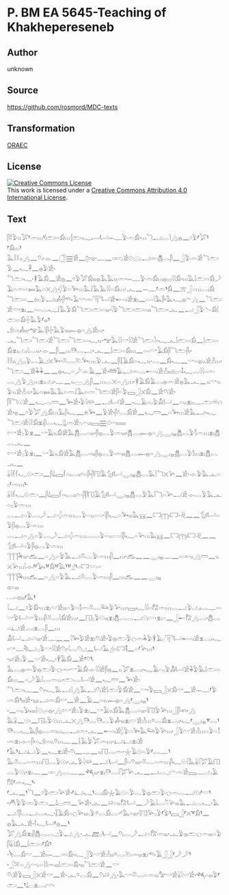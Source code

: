 # P. BM EA 5645-Teaching of Khakhepereseneb

## Author

unknown

## Source

https://github.com/rosmord/MDC-texts

## Transformation

[ORAEC](https://oraec.github.io/)

## License

<a rel="license" href="http://creativecommons.org/licenses/by/4.0/"><img alt="Creative Commons License" style="border-width:0" src="https://i.creativecommons.org/l/by/4.0/88x31.png" /></a><br />This work is licensed under a <a rel="license" href="http://creativecommons.org/licenses/by/4.0/">Creative Commons Attribution 4.0 International License</a>.

## Text

𓋴𓎛𓅱𓏭𓅯⸢𓏛𓏥⸣𓌃𓂧𓏏𓀁𓏥𓐪𓂧𓆑𓂷𓂡𓋭𓊃𓅱𓏛𓀁·𓏥𓆓𓂝𓂋𓌙𓂻𓐍𓈖𓏌𓅱⸢𓅯⸣⸢𓀁𓏥⸣𓅓𓎛𓎛𓏭𓂻𓈖𓄣𓏤·𓁹𓈖𓃂𓈗𓀀𓈖𓉺𓏌𓊖·𓊃𓈖𓏒𓆇𓀀𓇳𓈍𓂝𓏛𓆣𓂋𓋴𓈖𓃀𓅱𓏛𓀀𓆓𓂧𓅱𓈖𓆑𓋹𓈖𓐍𓅱𓀀·<br>
𓆓𓂧𓆑·𓇉𓄿𓀁𓈖𓀀𓐍𓈖𓏌𓅱𓅯𓀁𓏤𓏤𓏤𓐍𓅓𓅓𓏭𓏛·𓋭𓊃𓅱𓏛𓀁𓏥𓐍𓊪𓊪𓇋𓇋𓀁·𓏥𓅓𓌃𓂧𓏏𓀁𓌳𓄿𓏏𓏛𓏏𓍃𓅓𓏏𓏴𓂻·𓆄𓅱𓏏𓅨𓏥𓅓𓄙𓅓𓅓𓇋𓇋𓏏𓀁𓏥·𓂜𓈖𓋭𓊃⸢𓏛⸣𓀁𓈖𓊄𓃀𓏏𓏥𓂋𓏤𓀁<br>
𓆓𓂧𓏏𓈖𓁶𓊪𓅱𓂝𓏤𓀻·𓋴𓆞𓄿𓎡𓏛𓋳𓂡𓀀𓄡𓏏𓏤𓀀𓁷𓏤𓈖𓏏𓏏𓇋𓅓𓋴·𓅓𓆑𓐍𓍼𓂻𓈖𓆓𓂧𓀀𓎟·𓁷𓏤𓈖𓏏𓏏𓂋𓆑𓄙𓅓𓅱𓀁𓆓𓂧𓂧𓏏𓏤𓏤𓏤·𓇋𓅱𓆓𓂧𓂧𓏏𓏤𓏤𓏤𓆓𓂧·𓂜𓈖𓂝𓃀𓅱𓄏𓀁𓌃𓂧𓏏𓀁𓏶𓅓𓅱⸢𓏤𓏤𓏤⸣<br>
𓄂𓏏𓏤𓀻𓏤𓏤𓏤·𓅠𓅓𓇋𓋴𓏶𓅓𓅱𓏤𓏤𓏤𓆱𓐍𓏏𓂻𓀀𓏥·<br>
𓂜𓆓𓂧𓆓𓂧𓀀𓆓𓂧𓆓𓂧𓏏𓆑𓏭·𓅠𓅓𓇋𓇋𓎡𓇋𓇋𓀀𓆓𓂧𓍘·𓆑𓂜𓌃𓂧𓏏𓀁𓈖𓌃𓂧𓏏𓀁𓁷𓏤𓐟𓏤𓇋𓂋𓏭·𓁹𓈖𓋴𓈖𓏥𓇥𓂋𓂝·𓂜𓈖𓌃𓂧𓏏𓀁𓏥𓈖𓏏𓏏𓎡𓄿𓀁𓋴𓆓𓂧𓋴𓏤·<br>
𓎛𓎛𓏭𓂻𓊪𓅱𓂋𓄿𓈎𓏴𓅨·𓌨𓂋𓍅𓅨𓏥𓊪𓅱𓂜𓈖𓋴𓆼𓄿𓀁𓏏𓆑𓏭·𓂋𓈖𓀁𓆑𓈖𓎡𓏏𓐍𓏭𓀀𓁐𓏥·𓆓𓂧𓈖𓀀𓇓𓇓𓈖𓈖𓐍𓆑𓏏𓌳𓁹𓄿𓈖𓀀·𓆷𓄿𓂝𓏛𓂋𓄡𓏏𓏤𓀀𓁐𓏤𓏤𓏤𓁶𓊪𓏏𓄤𓆑𓂋𓇋𓇋𓏏𓏛<br>
𓂋𓂻𓅱𓂻𓏥𓁷𓏤𓐟𓏤·𓊃𓈖𓏭𓈀𓂻𓋴𓈖𓏥𓂋𓏴𓏏𓂻𓏥·𓇉𓄿𓀁𓄿𓂋𓐍𓏛𓀀𓐍𓅓𓂜𓈖𓏭𓎡𓏭𓅱𓏭𓀀𓁐𓏥·𓅓𓏏𓍃𓅓𓅓𓏏𓏛𓄙𓅓𓏏𓏛𓆓𓂧𓀀𓋴𓏏𓅱𓈙𓃀𓏴𓀁𓈖𓀀𓄣𓏤𓀀·<br>
𓋴𓌉𓆓𓇳𓀀𓈖𓆑𓂋𓏠𓈖𓅨𓀀·𓅱𓇋𓆛𓈖𓂝𓂡𓀀𓈖𓆑𓄿𓏏𓊪𓅱𓀋𓂡𓈖𓏏𓏭𓁷𓏤𓊪𓊃𓂧𓄦𓄹𓀀·𓐍𓈖𓏌𓅱𓅯𓂻𓀁𓏥𓅓𓋴𓆑𓈖𓂉𓅨𓈖𓅱𓀀·𓋴𓍱𓂋𓀁𓀀𓈖𓆑𓏠𓈖𓏏𓅨𓏥𓀀𓅓𓂝·𓆑<br>
𓆓𓂧𓀀𓇋𓎛𓀁𓁷𓏤𓋴𓂋𓆑𓊮𓏛𓀀·𓇹𓏤𓏤𓈙𓈗𓇳𓎆𓎆𓏤𓏤𓏤𓏤𓏤𓏤𓏤𓏤<br>
𓏌𓎡𓀀𓊪𓅱𓁷𓈖𓎡𓄿𓏭𓀁𓀀𓅓𓆣𓂋𓏏𓏤𓏤𓏤·𓋴𓐍𓂋𓅱𓏛𓏤𓏤𓏤·𓆣𓂋𓆱𓐍𓏏𓂻𓇾𓏤𓈇𓆣𓂋𓅱𓀾𓏛𓏥𓁷𓏤𓆣𓂋𓂜𓈖<br>
𓏌𓎡𓀀𓊪𓅱𓁷𓏤𓈖𓎡𓄿𓏭𓀁𓀀𓅓𓆣𓂋𓏏𓏤𓏤𓏤𓋴𓐍𓂋𓅱𓏛𓏤𓏤𓏤𓆣𓂋𓆱𓐍𓏏𓂻𓇾𓏤𓈇𓆣𓂋𓅱𓀾𓏥𓁷𓏤𓆣𓂋𓂜𓈖<br>
𓏇𓇋𓆳𓆳𓆑𓇳·𓂧𓈖𓋴𓍑𓈙𓆳𓏏𓏤𓂋𓏤𓏤𓏌𓏏𓋴·𓋴𓉔𓄿𓃩𓂡𓇾𓏤𓈇𓆣𓂋𓅓𓌉𓆓𓏴𓅪𓈖𓀀·𓁹𓅱𓅓𓊵𓏏𓊪⸢𓏛𓏥⸣·<br>
𓏇𓇋𓆳𓆑𓇳𓂧𓈖𓋴𓍑𓈙𓆳𓏏𓏤𓂋𓏤𓏤𓏌𓏏𓋴𓋴𓉔𓄿𓃩𓂡𓇾𓏤𓈇𓆣𓂋𓅱𓅓𓌉𓆓𓏏𓅪𓂝𓀀𓁹𓂋𓅱𓅓𓊵𓏏𓊪𓅱𓏛𓏥<br>
𓂋𓂝𓏏𓅱𓐙𓌳𓂝𓏏𓆄𓏛𓏥𓂋𓅱𓏏𓏭𓇯·𓇋𓋴𓆑𓏏𓅨𓏤𓏤𓏤𓅓𓄚𓈖𓉐𓉲𓏤𓉐·𓂙𓈖𓈖𓃩𓂡𓏏𓅱𓋴𓐍𓂋𓅱𓏛𓏥<br>
𓂋𓂝𓏏𓂻𓏏𓅱𓐙𓌳𓂝𓏏𓆄𓏛𓏥𓂋𓂋𓅱𓏏𓏭𓇯𓇋𓋴𓆑𓏏𓅪𓏥𓅓𓄚𓈖𓉐𓉲𓏤𓉐𓂙𓈖𓈖𓃩𓂡𓏏𓅱𓋴𓐍𓂋𓅱𓏛𓏥<br>
𓊹𓊹𓊹𓅆𓏤𓏤𓏤·𓃹𓈖𓏏𓂻𓏏𓅱𓅓𓂝𓌨𓂋𓅱𓏛𓏥𓋴𓈖𓏥·𓃹𓈖𓈖𓇾𓏤𓈇𓊃𓈖𓏏𓏒𓏭𓂻𓏠𓈖𓏭𓏴𓅪𓏥𓇋𓁹⸢⸢𓅂⸣⸢𓀁⸣⸢𓅓⸣⸣⸢𓊨⸣𓏏𓉐𓎟𓏏·<br>
𓊹𓊹𓊹𓅆𓏥𓃹𓈖𓏏𓂻𓏏𓅱𓅓𓂝𓌨𓂋𓅱𓏛𓏥𓋴𓈖𓏥𓃹𓈖𓈖𓇾𓏤𓈇<br>
𓊖𓏏𓏤𓏤𓏤<br>
𓐖𓏏𓊖𓏤𓏤𓏤⸢𓅓⸣𓇋𓂝𓈖𓏌𓅱𓀁·𓏥𓁷𓏤𓎟𓀀𓏤𓏤𓏤𓏏𓅱𓏏𓀾𓏛𓌨𓂋𓃛𓅱𓅪𓏥·𓈙𓆑𓇋𓇋𓏏𓀗𓏛𓏥𓂋𓂝𓅱𓐟𓏤𓂋𓊃·𓏏𓎡𓅱𓂡𓎟𓅱𓏥𓋴𓌨𓂋𓇋𓀁𓀀𓏥·𓈖𓉔𓊪𓅱𓇳𓏤𓏤𓏤𓁷𓏤𓆣𓂋𓂋𓂝𓇳𓏤𓎟·𓁷𓏤𓏏𓈖𓃀𓄡𓀗𓂻𓂋·𓆣𓂋𓏏𓂞𓀀𓂋𓏤𓁷𓂋𓋴𓈖𓏥<br>
𓀋𓂡𓂝𓏏𓄹𓏤𓏤𓏤·𓀀𓊃𓈖𓈖𓇋𓅨𓅱𓀀𓁷𓏤𓄣𓏤𓀀·𓅱𓐍𓂧𓅱𓐎𓏛𓇓𓅱𓇉𓄿𓊪𓋳𓂡𓄡𓏏𓏤𓀀𓁷𓂋𓏤𓆑·𓎡𓊃𓀓𓂢𓊪𓅱𓎡𓇋𓇋𓀀𓄣𓏤·𓇋𓂋𓄣𓏤𓈎𓈖𓂡𓅓𓊨𓏏𓉐𓌟𓈖𓏏⸢𓅪𓏥⸣·𓏤𓏤𓏌𓀀𓊪𓅱𓈖𓎟𓀀𓆑·𓇉𓄿𓀁𓈖𓀀⸢𓄣⸣𓏤<br>
𓅓𓂋𓐍𓏛𓅱𓐍𓂧𓅱𓐏𓏛·𓎡𓄿𓀁𓁹𓇋𓇋𓀀𓋴𓐍𓈖𓏭𓅯𓁷𓂋𓏤·𓆑𓄿𓏏𓊪𓅱𓀋𓂡𓀀𓇓𓅱𓅓𓌃𓂧𓏏𓀁𓏥𓈖𓏏𓌳𓄿𓇋𓂋𓏛𓏥·𓂧𓂋𓂡𓀀𓈖𓆑𓏠𓈖𓅨𓀀·<br>
𓆓𓂧𓆑𓈖𓄣𓏤·𓆑𓅓𓂝𓇋𓂻𓅓𓂝𓄣𓏤𓀀𓌃𓂧𓅱𓀁𓀀𓈖𓎡·𓅱𓈙𓃀𓏴𓀁𓎡𓈖𓀀𓋭𓊃⸢𓅱𓏛𓀁⸣𓏤𓏤𓏤𓀀·𓊠𓂝𓏛𓀁𓎡𓈖𓀀𓈖𓄿𓈖𓏏𓏭𓆱𓐍𓏏𓂻⸢𓇾𓏤𓈇⸣·𓈖𓏏𓏭𓅂𓏤𓏤𓏤𓌉𓇳𓊪𓏏𓐍·𓂻𓏌𓎡𓀀𓊪𓅱𓁷𓏤𓈖𓎡𓄿𓏭𓀁𓅓𓆣𓂋𓏏𓏤𓏤𓏤·𓇋𓉔𓅱𓅪𓏥𓃀𓋴𓆟𓂻<br>
𓅓𓏇𓈖𓇳·𓈖𓉔𓊪𓅱𓇳𓏥𓂜𓏴𓂻𓇥𓂋𓇥𓂋𓅱𓀻·𓏤𓏤𓏤𓁷𓏤𓎟𓀀𓁐𓏥𓎼𓂋𓀁𓁷𓂋𓏤·𓆑⸢𓇾𓏤𓈇⸣⸢𓂋⸣𓇥𓂋𓆑𓅓𓋴𓐍𓂋𓏛𓏥𓉻𓂝𓏛·𓂜𓈖𓄡𓏏𓏤𓀀𓆄𓅱𓏏𓅨𓅓𓃛𓅱𓅪𓏥·𓃀𓅱𓎟𓀀𓁐𓏥𓏏𓅱𓏏𓀾𓏛𓁷𓏤𓁹𓏏𓋴·𓏏𓄂𓏏𓏭𓄣𓏥𓊃𓈖𓌰𓅓𓅱𓅯𓏛𓏥·𓂞𓂞𓁷𓏤𓀀<br>
⸢𓅓⸣𓂞𓂞𓅱𓈖𓆑𓁷𓏤𓀀·𓄣𓏤𓈖𓊃𓈖𓏭𓉔𓂋𓏛·𓇼𓄿𓇳𓏏𓅱⸢𓂋𓊃⸣𓅓𓌨𓂋𓏏𓏛𓏥𓉔𓂋𓅱𓇳𓏤·𓂜𓅱𓇋𓆛𓈖𓂢𓂥𓈖𓋴𓏏𓄣𓏤𓏤𓏤𓏤·𓌨𓂋𓏏𓏛𓏥𓋴𓆑𓇳𓇋𓅓𓏇𓇋𓅯𓄿𓉔𓂋𓅱𓇳𓏤·𓁷𓏤𓊃𓈖𓏒𓂻𓂋𓊃𓈖𓆈𓏤𓏤𓏤·𓁷𓏤𓇥𓂋𓇋𓅯𓅪𓂜𓈖𓂝𓂋𓈎𓍼𓏛𓀀𓈙𓊃𓐟𓄿𓀗⸢𓏛𓆑⸣·<br>
⸢𓂜𓈖⸣𓆓𓈖𓏌𓅱𓂧𓅪𓀀·⸢𓂞𓆑⸣𓂋𓏤𓀁𓇼𓄿𓇳𓏏𓅱𓂋𓅱𓐍𓂧𓅱𓐏𓏛𓂋𓂝𓇳𓏤⸢𓎟⸣·𓄫𓅱𓅱𓏛𓅱𓂧𓈖𓍑𓊌𓏠𓈖𓅪𓀀·𓂜𓈖𓄖𓏏𓏭𓀗𓂡𓈖𓌳𓄿𓇋𓂋𓎤𓅪𓏤𓏤𓏤𓅓𓂝𓂋𓆑·𓅓𓂝𓄊𓋴𓂋𓂝𓂋𓆑·𓆼𓄿𓀁𓏏𓐎𓅪𓏤𓏤𓏤𓊪𓅱𓎼𓂋𓀁𓂋𓄔𓅓𓏏𓏤𓏤𓏤·𓇋𓉔𓅪𓊪𓅱⸢𓅱⸣𓈙𓃀⸢𓏴⸣⸢𓀁⸣𓈖<br>
𓐍𓅓𓂜𓀀·𓍙𓆑𓂡⸢𓐍𓈖⸣𓅯𓂻𓀁𓁷𓏤𓋴𓆣𓂋𓂋𓈎𓅱𓂢𓂻·𓂜𓊏𓊪𓂥𓈖𓄣𓏤𓐛𓌳𓂝𓏏𓀗𓏛𓏤𓏤𓏤·𓂜𓅱𓐍𓂧𓐎𓏛𓏤𓏤𓏤𓏏𓅱𓋴𓏇𓇋𓀁𓈖𓌃𓂧𓏏⸢𓀁⸣·𓌸𓂋𓀁𓎟𓊃𓀀𓏤𓋭𓊃𓏛𓀁·𓆑𓃀𓅱𓎟𓀀𓁐𓏤𓏤𓏤𓎼𓂋𓍅𓏛𓏤𓏤𓏤𓁷𓏤𓆞𓄿𓃀𓃀⸢𓌳𓌳⸣·𓃀𓎁𓏏𓂻𓂸𓏏𓌙𓌙𓏛𓏤𓏤𓏤𓌃𓂧𓏏𓀁·𓏤𓏤𓏤𓆓𓂧𓀀𓈖𓎡<br>
𓄣𓏤𓀀𓅱𓈙𓃀𓏴𓀀𓎡𓈖𓀀·𓂜𓎼𓂋𓀁𓈖𓄣𓏤𓄖𓂻·𓅓𓎡𓌨𓂋𓏏𓏛𓏤𓏤𓏤𓅡𓎡𓀀𓏇𓇋𓎟𓀀·𓆈𓏏𓏤𓏤𓏤𓅱⸢𓂧𓈖⸣𓍑𓊌𓁷𓂋𓏤𓎡·<br>
